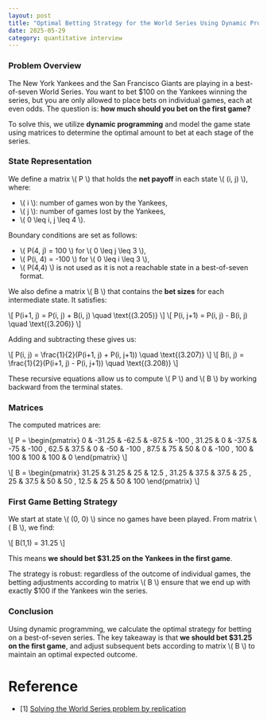 ```yaml
---
layout: post
title: "Optimal Betting Strategy for the World Series Using Dynamic Programming"
date: 2025-05-29
category: quantitative interview
---
```


### Problem Overview

The New York Yankees and the San Francisco Giants are playing in a best-of-seven World Series. You want to bet \$100 on the Yankees winning the series, but you are only allowed to place bets on individual games, each at even odds. The question is: **how much should you bet on the first game?**

To solve this, we utilize **dynamic programming** and model the game state using matrices to determine the optimal amount to bet at each stage of the series.

### State Representation

We define a matrix \\( P \\) that holds the **net payoff** in each state \\( (i, j) \\), where:

- \\( i \\): number of games won by the Yankees,
- \\( j \\): number of games lost by the Yankees,
- \\( 0 \leq i, j \leq 4 \\).

Boundary conditions are set as follows:

- \\( P(4, j) = 100 \\) for \\( 0 \leq j \leq 3 \\),
- \\( P(i, 4) = -100 \\) for \\( 0 \leq i \leq 3 \\),
- \\( P(4,4) \\) is not used as it is not a reachable state in a best-of-seven format.

We also define a matrix \\( B \\) that contains the **bet sizes** for each intermediate state. It satisfies:

\\[
P(i+1, j) = P(i, j) + B(i, j) \quad \text{(3.205)}
\\]
\\[
P(i, j+1) = P(i, j) - B(i, j) \quad \text{(3.206)}
\\]

Adding and subtracting these gives us:

\\[
P(i, j) = \frac{1}{2}(P(i+1, j) + P(i, j+1)) \quad \text{(3.207)}
\\]
\\[
B(i, j) = \frac{1}{2}(P(i+1, j) - P(i, j+1)) \quad \text{(3.208)}
\\]

These recursive equations allow us to compute \\( P \\) and \\( B \\) by working backward from the terminal states.

### Matrices

The computed matrices are:

\\[
P = 
\begin{pmatrix}
0 & -31.25 & -62.5 & -87.5 & -100 ,
31.25 & 0 & -37.5 & -75 & -100 ,
62.5 & 37.5 & 0 & -50 & -100 ,
87.5 & 75 & 50 & 0 & -100 ,
100 & 100 & 100 & 100 & 0
\end{pmatrix}
\\]

\\[
B = 
\begin{pmatrix}
31.25 & 31.25 & 25 & 12.5 ,
31.25 & 37.5 & 37.5 & 25 ,
25 & 37.5 & 50 & 50 ,
12.5 & 25 & 50 & 100
\end{pmatrix}
\\]

### First Game Betting Strategy

We start at state \\( (0, 0) \\) since no games have been played. From matrix \\( B \\), we find:

\\[
B(1,1) = 31.25
\\]

This means **we should bet \$31.25 on the Yankees in the first game**.

The strategy is robust: regardless of the outcome of individual games, the betting adjustments according to matrix \\( B \\) ensure that we end up with exactly \$100 if the Yankees win the series.

### Conclusion

Using dynamic programming, we calculate the optimal strategy for betting on a best-of-seven series. The key takeaway is that **we should bet \$31.25 on the first game**, and adjust subsequent bets according to matrix \\( B \\) to maintain an optimal expected outcome.

# Reference

* [1] [Solving the World Series problem by replication](https://math.stackexchange.com/questions/4449163/solving-the-world-series-problem-by-replication)